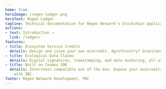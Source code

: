 ```yaml
---
home: true
heroImage: /regen-ledger.png
heroText: Regen Ledger 
tagline: Technical documentation for Regen Network's blockchain application and networks
actions:
- text: Introduction →
  link: /ledger/
features:
- title: Ecosystem Service Credits
  details: Design and issue your own ecocredit. Agroforestry? Grasslands? Cover crops? You name it!
- title: Ecological Data Claims
  details: Digital signatures, timestamping, and data anchoring, all using CID standards.
- title: Built on Cosmos SDK
  details: Interchain compatible out of the box. Expose your ecocredits to a world of secondary markets
    with IBC.
footer: Regen Network Development, PBC
---
```


